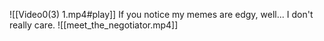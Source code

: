 ![[Video0(3) 1.mp4#play]]
If you notice my memes are edgy, well... I don't really care.
![[meet_the_negotiator.mp4]]